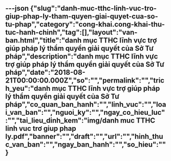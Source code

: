 ---json
{"slug":"danh-muc-tthc-linh-vuc-tro-giup-phap-ly-tham-quyen-giai-quyet-cua-so-tu-phap","category":"cong-khai.cong-khai-thu-tuc-hanh-chinh","tag":[],"layout":"van-ban.html","title":"danh mục TTHC lĩnh vực trợ giúp pháp lý thẩm quyền giải quyết của Sở Tư pháp","description":"danh mục TTHC lĩnh vực trợ giúp pháp lý thẩm quyền giải quyết của Sở Tư pháp","date":"2018-08-21T00:00:00.000Z","so":"","permalink":"","trich_yeu":"danh mục TTHC lĩnh vực trợ giúp pháp lý thẩm quyền giải quyết của Sở Tư pháp","co_quan_ban_hanh":"","linh_vuc":"","loai_van_ban":"","nguoi_ky":"","ngay_co_hieu_luc":"","tai_lieu_dinh_kem":"img/danh muc TTHC linh vuc trơ giup phap ly.pdf","banner":"","draft":"","url":"","hinh_thuc_van_ban":"","ngay_ban_hanh":"","so_hieu":""}
---
